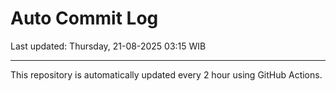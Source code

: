 # Auto Commit Log

Last updated: Thursday, 21-08-2025 03:15 WIB

---

This repository is automatically updated every 2 hour using GitHub Actions.
